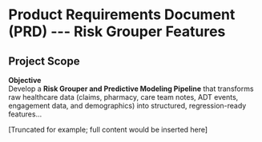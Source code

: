 # Product Requirements Document (PRD) --- Risk Grouper Features

## Project Scope

**Objective**\
Develop a **Risk Grouper and Predictive Modeling Pipeline** that
transforms raw healthcare data (claims, pharmacy, care team notes, ADT
events, engagement data, and demographics) into structured,
regression-ready features...

\[Truncated for example; full content would be inserted here\]
